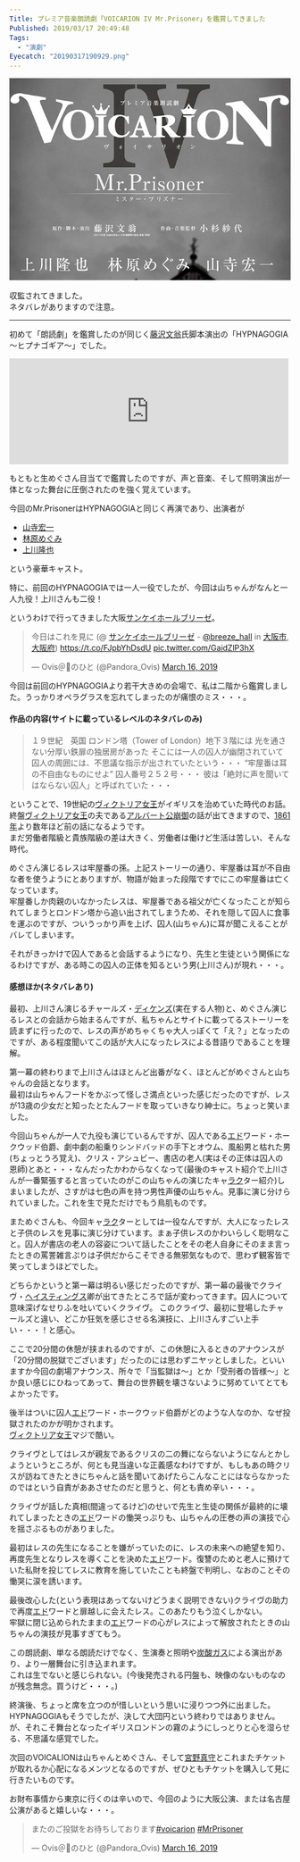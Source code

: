 ```yaml
---
Title: プレミア音楽朗読劇「VOICARION IV Mr.Prisoner」を鑑賞してきました
Published: 2019/03/17 20:49:48
Tags:
  - "演劇"
Eyecatch: "20190317190929.png"
---
```

<p><span itemscope itemtype="http://schema.org/Photograph"><img src="20190317190929.png" alt="f:id:Ovis:20190317190929p:plain" title="f:id:Ovis:20190317190929p:plain" class="hatena-fotolife" itemprop="image"></span></p>

<p>収監されてきました。<br/>
ネタバレがありますので注意。</p>

***

<p>初めて「朗読劇」を鑑賞したのが同じく<a class="keyword" href="http://d.hatena.ne.jp/keyword/%C6%A3%C2%F4%CA%B8%B2%A7">藤沢文翁</a>氏脚本演出の「HYPNAGOGIA～ヒプナゴギア～」でした。</p>

<p><iframe src="https://hatenablog-parts.com/embed?url=https%3A%2F%2Fblog.hitsujin.jp%2Fentry%2F2018%2F07%2F08%2F225052" title="音楽朗読劇 「HYPNAGOGIA」を見てきました - Pandora Pocket" class="embed-card embed-blogcard" scrolling="no" frameborder="0" style="display: block; width: 100%; height: 190px; max-width: 500px; margin: 10px 0px;"></iframe></p>

<p>もともと生めぐさん目当てで鑑賞したのですが、声と音楽、そして照明演出が一体となった舞台に圧倒されたのを強く覚えています。</p>

<p>今回のMr.PrisonerはHYPNAGOGIAと同じく再演であり、出演者が</p>

<ul>
<li><a class="keyword" href="http://d.hatena.ne.jp/keyword/%BB%B3%BB%FB%B9%A8%B0%EC">山寺宏一</a></li>
<li><a class="keyword" href="http://d.hatena.ne.jp/keyword/%CE%D3%B8%B6%A4%E1%A4%B0%A4%DF">林原めぐみ</a></li>
<li><a class="keyword" href="http://d.hatena.ne.jp/keyword/%BE%E5%C0%EE%CE%B4%CC%E9">上川隆也</a></li>
</ul>


<p>という豪華キャスト。</p>

<p>特に、前回のHYPNAGOGIAでは一人一役でしたが、今回は山ちゃんがなんと一人九役！上川さんも二役！</p>

<p>というわけで行ってきました大阪<a class="keyword" href="http://d.hatena.ne.jp/keyword/%A5%B5%A5%F3%A5%B1%A5%A4%A5%DB%A1%BC%A5%EB%A5%D6%A5%EA%A1%BC%A5%BC">サンケイホールブリーゼ</a>。</p>

<p><blockquote class="twitter-tweet" data-lang="HASH(0xf272510)"><p lang="ja" dir="ltr">今日はこれを見に (@ <a class="keyword" href="http://d.hatena.ne.jp/keyword/%A5%B5%A5%F3%A5%B1%A5%A4%A5%DB%A1%BC%A5%EB%A5%D6%A5%EA%A1%BC%A5%BC">サンケイホールブリーゼ</a> - <a href="https://twitter.com/breeze_hall?ref_src=twsrc%5Etfw">@breeze_hall</a> in <a class="keyword" href="http://d.hatena.ne.jp/keyword/%C2%E7%BA%E5%BB%D4">大阪市</a>, <a class="keyword" href="http://d.hatena.ne.jp/keyword/%C2%E7%BA%E5%C9%DC">大阪府</a>) <a href="https://t.co/FJpbYhDsdU">https://t.co/FJpbYhDsdU</a> <a href="https://t.co/GaidZlP3hX">pic.twitter.com/GaidZlP3hX</a></p>&mdash; Ovis＠🐑のひと (@Pandora_Ovis) <a href="https://twitter.com/Pandora_Ovis/status/1106824474534518784?ref_src=twsrc%5Etfw">March 16, 2019</a></blockquote><script async src="https://platform.twitter.com/widgets.js" charset="utf-8"></script></p>

<p>今回は前回のHYPNAGOGIAより若干大きめの会場で、私は二階から鑑賞しました。うっかりオペラグラスを忘れてしまったのが痛恨のミス・・・。</p>

<h4>作品の内容(サイトに載っているレベルのネタバレのみ)</h4>

<blockquote><p>１９世紀　英国
ロンドン塔（Tower of London）地下３階には
光を通さない分厚い鉄扉の独居房があった
そこには一人の囚人が幽閉されていて
囚人の周囲には、不思議な指示が出されていたという・・・
“牢屋番は耳の不自由なものにせよ”
囚人番号２５２号・・・
彼は「絶対に声を聞いてはならない囚人」と呼ばれていた・・・</p></blockquote>

<p>ということで、19世紀の<a class="keyword" href="http://d.hatena.ne.jp/keyword/%A5%F4%A5%A3%A5%AF%A5%C8%A5%EA%A5%A2%BD%F7%B2%A6">ヴィクトリア女王</a>がイギリスを治めていた時代のお話。<br/>
終盤<a class="keyword" href="http://d.hatena.ne.jp/keyword/%A5%F4%A5%A3%A5%AF%A5%C8%A5%EA%A5%A2%BD%F7%B2%A6">ヴィクトリア女王</a>の夫である<a class="keyword" href="http://d.hatena.ne.jp/keyword/%A5%A2%A5%EB%A5%D0%A1%BC%A5%C8%B8%F8">アルバート公</a><a class="keyword" href="http://d.hatena.ne.jp/keyword/%CA%F8%B8%E6">崩御</a>の話が出てきますので、<a class="keyword" href="http://d.hatena.ne.jp/keyword/1861%C7%AF">1861年</a>より数年ほど前の話になるようです。<br/>
まだ労働者階級と貴族階級の差は大きく、労働者は働けど生活は苦しい、そんな時代。</p>

<p>めぐさん演じるレスは牢屋番の孫。上記ストーリーの通り、牢屋番は耳が不自由な者を使うようにとありますが、物語が始まった段階ですでにこの牢屋番は亡くなっています。<br/>
牢屋番しか肉親のいなかったレスは、牢屋番である祖父が亡くなったことが知られてしまうとロンドン塔から追い出されてしまうため、それを隠して囚人に食事を運ぶのですが、ついうっかり声を上げ、囚人(山ちゃん)に耳が聞こえることがバレてしまいます。</p>

<p>それがきっかけで囚人であると会話するようになり、先生と生徒という関係になるわけですが、ある時この囚人の正体を知るという男(上川さん)が現れ・・・。</p>

<h4>感想ほか(ネタバレあり)</h4>

<p>最初、上川さん演じるチャールズ・<a class="keyword" href="http://d.hatena.ne.jp/keyword/%A5%C7%A5%A3%A5%B1%A5%F3%A5%BA">ディケンズ</a>(実在する人物)と、めぐさん演じるレスとの会話から始まるんですが、私ちゃんとサイトに載ってるストーリーを読まずに行ったので、レスの声がめちゃくちゃ大人っぽくて「え？」となったのですが、ある程度聞いてこの話が大人になったレスによる昔語りであることを理解。</p>

<p>第一幕の終わりまで上川さんはほとんど出番がなく、ほとんどがめぐさんと山ちゃんの会話となります。<br/>
最初は山ちゃんフードをかぶって怪しさ満点といった感じだったのですが、レスが13歳の少女だと知ったとたんフードを取っていきなり紳士に。ちょっと笑いました。</p>

<p>今回山ちゃんが一人で九役も演じているんですが、囚人である<a class="keyword" href="http://d.hatena.ne.jp/keyword/%A5%A8%A5%C9">エド</a>ワード・ホークウッド伯爵、劇中劇の船乗りシンドバッドの手下とオウム、風船男と枯れた男(ちょっとうろ覚え)、クリス・アシュビー、書店の老人(実はその正体は囚人の恩師)とあと・・・なんだったかわからなくなって(最後のキャスト紹介で上川さんが一番緊張すると言っていたのがこの山ちゃんの演じたキャ<a class="keyword" href="http://d.hatena.ne.jp/keyword/%A5%E9%A5%AF">ラク</a>ター紹介)しまいましたが、さすがは七色の声を持つ男性声優の山ちゃん。見事に演じ分けられていました。これを生で見ただけでもう鳥肌ものです。</p>

<p>まためぐさんも、今回キャ<a class="keyword" href="http://d.hatena.ne.jp/keyword/%A5%E9%A5%AF">ラク</a>ターとしては一役なんですが、大人になったレスと子供のレスを見事に演じ分けています。まぁ子供レスのかわいらしく聡明なこと。囚人が書店の老人の容姿について話したことをその老人自身にそのまま言ったときの罵詈雑言ぷりは子供だからこそできる無邪気なもので、思わず観客皆で笑ってしまうほどでした。</p>

<p>どちらかというと第一幕は明るい感じだったのですが、第一幕の最後でクライヴ・<a class="keyword" href="http://d.hatena.ne.jp/keyword/%A5%D8%A5%A4%A5%B9%A5%C6%A5%A3%A5%F3%A5%B0%A5%B9">ヘイスティングス</a>卿が出てきたところで話が変わってきます。囚人について意味深げなせりふを吐いていくクライヴ。
このクライヴ、最初に登場したチャールズと違い、どこか狂気を感じさせる名演技に、上川さんすごい上手い・・・！と感心。</p>

<p>ここで20分間の休憩が挟まれるのですが、この休憩に入るときのアナウンスが「20分間の脱獄でございます」だったのには思わずニヤッとしました。といいますか今回の劇場アナウンス、所々で「当監獄は～」とか「受刑者の皆様～」とか良い感じにひねってあって、舞台の世界観を壊さないように努めていてとてもよかったです。</p>

<p>後半はついに囚人<a class="keyword" href="http://d.hatena.ne.jp/keyword/%A5%A8%A5%C9">エド</a>ワード・ホークウッド伯爵がどのような人なのか、なぜ投獄されたのかが明かされます。<br/>
<a class="keyword" href="http://d.hatena.ne.jp/keyword/%A5%F4%A5%A3%A5%AF%A5%C8%A5%EA%A5%A2%BD%F7%B2%A6">ヴィクトリア女王</a>マジで酷い。</p>

<p>クライヴとしてはレスが親友であるクリスの二の舞にならないようになんとかしようというところが、何とも見当違いな正義感なわけですが、もしもあの時クリスが訪ねてきたときにちゃんと話を聞いてあげたらこんなことにはならなかったのではという自責がああさせたのだと思うと、何とも責め辛い・・・。</p>

<p>クライヴが話した真相(間違ってるけど)のせいで先生と生徒の関係が最終的に壊れてしまったときの<a class="keyword" href="http://d.hatena.ne.jp/keyword/%A5%A8%A5%C9">エド</a>ワードの慟哭っぷりも、山ちゃんの圧巻の声の演技で心を揺さぶるものがありました。</p>

<p>最初はレスの先生になることを嫌がっていたのに、レスの未来への絶望を知り、再度先生となりレスを導くことを決めた<a class="keyword" href="http://d.hatena.ne.jp/keyword/%A5%A8%A5%C9">エド</a>ワード。復讐のためと老人に預けていた私財を投じてレスに教育を施していたことも終盤で判明し、なおのことその慟哭に涙を誘います。</p>

<p>最後改心した(という表現はあってないけどうまく説明できない)クライヴの助力で再度<a class="keyword" href="http://d.hatena.ne.jp/keyword/%A5%A8%A5%C9">エド</a>ワードと扉越しに会えたレス。このあたりもう泣くしかない。<br/>
牢獄に閉じ込められたままの<a class="keyword" href="http://d.hatena.ne.jp/keyword/%A5%A8%A5%C9">エド</a>ワードの心がレスによって解放されたときの山ちゃんの演技が見事すぎてもう。</p>

<p>この朗読劇、単なる朗読だけでなく、生演奏と照明や<a class="keyword" href="http://d.hatena.ne.jp/keyword/%C3%BA%BB%C0%A5%AC%A5%B9">炭酸ガス</a>による演出があり、より一層舞台に引き込まれます。<br/>
これは生でないと感じられない。(今後発売される円盤も、映像のないものなのが残念無念。買うけど・・・。)</p>

<p>終演後、ちょっと席を立つのが惜しいという思いに浸りつつ外に出ました。<br/>
HYPNAGOGIAもそうでしたが、決して大団円という終わりではありません。が、それこそ舞台となったイギリスロンドンの霧のようにしっとりと心を湿らせる、不思議な感覚でした。</p>

<p>次回のVOICALIONは山ちゃんとめぐさん、そして<a class="keyword" href="http://d.hatena.ne.jp/keyword/%B5%DC%CC%EE%BF%BF%BC%E9">宮野真守</a>とこれまたチケットが取れるか心配になるメンツとなるのですが、ぜひともチケットを購入して見に行きたいものです。</p>

<p>お財布事情から東京に行くのは辛いので、今回のように大阪公演、または名古屋公演があると嬉しいな・・・。</p>

<p><blockquote class="twitter-tweet" data-lang="HASH(0xd483d10)"><p lang="ja" dir="ltr">またのご投獄をお待ちしております<a href="https://twitter.com/hashtag/voicarion?src=hash&amp;ref_src=twsrc%5Etfw">#voicarion</a> <a href="https://twitter.com/hashtag/MrPrisoner?src=hash&amp;ref_src=twsrc%5Etfw">#MrPrisoner</a></p>&mdash; Ovis＠🐑のひと (@Pandora_Ovis) <a href="https://twitter.com/Pandora_Ovis/status/1106867320633217024?ref_src=twsrc%5Etfw">March 16, 2019</a></blockquote><script async src="https://platform.twitter.com/widgets.js" charset="utf-8"></script></p>
